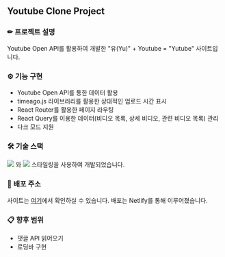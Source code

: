 ## Youtube Clone Project

### ✏ 프로젝트 설명
Youtube Open API를 활용하여 개발한 "유(Yu)" + Youtube = "Yutube" 사이트입니다.
  
### ⚙ 기능 구현
- Youtube Open API를 통한 데이터 활용
- timeago.js 라이브러리를 활용한 상대적인 업로드 시간 표시
- React Router를 활용한 페이지 라우팅
- React Query를 이용한 데이터(비디오 목록, 상세 비디오, 관련 비디오 목록) 관리
- 다크 모드 지원

### 🛠 기술 스택
<p align="left">
<img src="https://img.shields.io/badge/react-61DAFB?style=for-the-badge&logo=react&logoColor=black"> 와
<img src="https://img.shields.io/badge/tailwindcss-06B6D4?style=for-the-badge&logo=tailwindcss&logoColor=white"> 스타일링을 사용하여 개발되었습니다.
</p>

### 🔗 배포 주소
사이트는 [여기](https://chatwithyrmei-youtube-clone.netlify.app/)에서 확인하실 수 있습니다. 배포는 Netlify를 통해 이루어졌습니다.

### 📋 향후 범위
- 댓글 API 읽어오기
- 로딩바 구현
